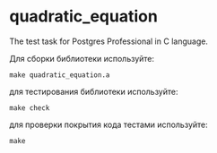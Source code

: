 # quadratic_equation
The test task for Postgres Professional in C language.

Для сборки библиотеки используйте:
```
make quadratic_equation.a
```

для тестирования библиотеки используйте:
```
make check
```

для проверки покрытия кода тестами используйте:
```
make
```